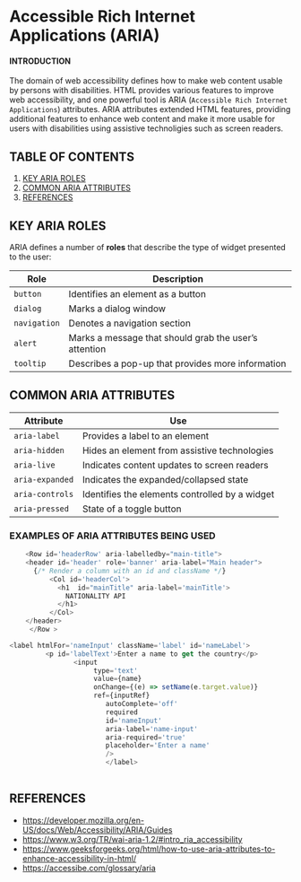 # Accessible Rich Internet Applications (ARIA)

#### **INTRODUCTION**

The domain of web accessibility defines how to make web content usable by persons with disabilities.
HTML provides various features to improve web accessibility, and one powerful tool is ARIA (`Accessible Rich Internet Applications`) attributes. ARIA attributes extended HTML features, providing additional features to enhance web content and make it more usable for users with disabilities using assistive technoligies such as screen readers.

## TABLE OF CONTENTS
1. [KEY ARIA ROLES](#key-aria-roles)
2. [COMMON ARIA ATTRIBUTES](#common-aria-attributes)
3. [REFERENCES](#references)


##  KEY ARIA ROLES

ARIA defines a number of **roles** that describe the type of widget presented to the user:

| Role | Description |
|------|-------------|
| `button` | Identifies an element as a button |
| `dialog` | Marks a dialog window |
| `navigation` | Denotes a navigation section |
| `alert` | Marks a message that should grab the user’s attention |
| `tooltip` | Describes a pop-up that provides more information |

## COMMON ARIA ATTRIBUTES

| Attribute | Use |
|-----------|-----|
| `aria-label` | Provides a label to an element |
| `aria-hidden` | Hides an element from assistive technologies |
| `aria-live` | Indicates content updates to screen readers |
| `aria-expanded` | Indicates the expanded/collapsed state |
| `aria-controls` | Identifies the elements controlled by a widget |
| `aria-pressed` | State of a toggle button |

### EXAMPLES OF ARIA ATTRIBUTES BEING USED

```javascript
    <Row id='headerRow' aria-labelledby="main-title">
    <header id='header' role='banner' aria-label="Main header">
      {/* Render a column with an id and className */}
          <Col id='headerCol'>
            <h1  id="mainTitle" aria-label='mainTitle'>
              NATIONALITY API
            </h1>
          </Col>
    </header>
     </Row >
```
```javascript
<label htmlFor='nameInput' className='label' id='nameLabel'>
         <p id='labelText'>Enter a name to get the country</p>
                <input
                     type='text'
                     value={name}
                     onChange={(e) => setName(e.target.value)}
                     ref={inputRef}
                        autoComplete='off'
                        required
                        id='nameInput'
                        aria-label='name-input'
                        aria-required='true'        
                        placeholder='Enter a name'
                        />
                        </label>
                       
```

## REFERENCES

- https://developer.mozilla.org/en-US/docs/Web/Accessibility/ARIA/Guides
- https://www.w3.org/TR/wai-aria-1.2/#intro_ria_accessibility
- https://www.geeksforgeeks.org/html/how-to-use-aria-attributes-to-enhance-accessibility-in-html/
- https://accessibe.com/glossary/aria